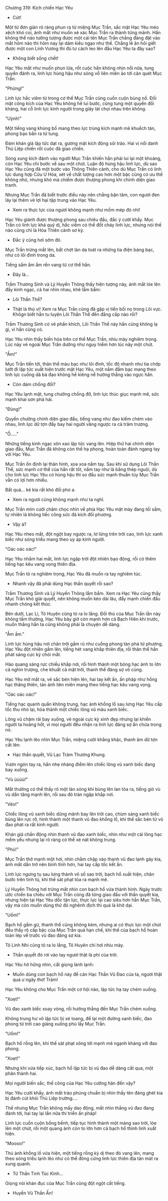 




Chương 319: Kịch chiến Hạc Yêu


- Cút!

Một từ đơn giản rõ ràng phun ra từ miệng Mục Trần, sắc mặt Hạc Yêu méo xệch khó coi, ánh mắt như muốn xé xác Mục Trần ra thành từng mảnh. Hắn không thể nào tưởng tượng được một cái tên Mục Trần chẳng đáng đặt vào mắt hôm nào thì hôm nay lại dám kiêu ngạo như thế. Chẳng lẽ ăn hôi giết được một con Linh Vương thì đủ tư cách leo lên đầu Hạc Yêu ta đây sao?

- Không biết sống chết!

Hạc Yêu mắt như muốn phun lửa, rốt cuộc hắn không nhịn nổi nữa, tung quyền đánh ra, linh lực hùng hậu như sóng vỗ liên miên ào tới càn quét Mục Trần.

"Phừng!"

Linh lực hắc viêm từ trong cơ thể Mục Trần cũng cuồn cuộn bùng nổ. Đối mặt công kích của Hạc Yêu không hề lui bước, cũng tung một quyền đối kháng, hai cỗ linh lực kinh người trong giây lát chọi nhau trên không.

"Uỳnh!"

Một tiếng vang khủng bố mang theo lực trùng kích mạnh mẽ khuếch tán, phong bạo bắn ra tứ tung.

Đám khán giả lập tức dạt ra, gương mặt kích động sôi trào. Hai vị nổi danh Thú Liệp chiến rốt cuộc đã giao chiến.

Sóng xung kích đánh vào người Mục Trần khiến hắn phải lui lại một khoảng, còn Hạc Yêu chỉ bước về sau một chút. Luận độ hùng hậu linh lực, dù sao Hạc Yêu cũng đã một bước vào Thông Thiên cảnh, cho dù Mục Trần có linh lực dung hợp Cửu U Hỏa, xét về chất lượng cao hơn một bậc cũng có ưu thế không nhỏ, nhưng khó mà chiếm được thượng phong khi chính diện giao tranh.

Nhưng Mục Trần đã biết trước điều này nên chẳng bận tâm, con ngươi đen láy lại thêm vẻ lợi hại tập trung vào Hạc Yêu.

- Xem ra thực lực của ngươi không mạnh như mồm mép đó nhỉ!

Hạc Yêu giành được thượng phong sau chiêu đầu, đắc ý cười khẩy. Mục Trần có linh lực khá quỷ dị, hắc viêm có thể đốt cháy linh lực, nhưng nói thế nào cũng chỉ là Hóa Thiên cảnh sơ kỳ.

- Đắc ý cũng hơi sớm đó.

Mục Trần trừng mắt lên, bất chợt làn da toát ra những tia điện bàng bạc, như có lôi đình trong da.

Tiếng sấm ầm ầm rền vang từ cơ thể hắn.

- Đây là...

Trầm Thương Sinh và Lý Huyền Thông thấy hiện tượng này, ánh mắt lóe lên đầy kinh ngạc, cả hai nhìn nhau, khẽ lẩm bẩm:

- Lôi Thần Thể?

- Thật là thú vị! Xem ra Mục Trần cũng đã gặp vị tiền bối nọ trong Lôi vực. Khôgn biết hắn tu luyện Lôi Thần Thể đến đẳng cấp nào rồi?

Trầm Thương Sinh có vẻ phấn khích, Lôi Thần Thể này hắn cũng không lạ gì, vì hắn cũng có.

Hạc Yêu nhìn thấy biến hóa trên cơ thể Mục Trần, nhíu mày nghiêm trọng. Lúc này vẻ ngoài Mục Trần dường như nguy hiểm hơn lúc nãy một chút.

"Ầm!"

Mục Trần tiến tới, thân thể màu bạc như lôi đình, tốc độ nhanh như tia chớp lướt đi lập tức xuất hiện trước mặt Hạc Yêu, một nắm đấm bạc mang theo linh lực cuồng dã bá đạo không hề kiêng nể hướng thẳng vào ngực hắn.

- Còn dám chống đối?

Hạc Yêu lạnh mặt, tung chưởng chống đỡ, linh lực thúc giục mạnh mẽ, sức mạnh khai sơn phá hải.

"Đùng!"

Quyền chưởng chính diện giao đấu, tiếng vang như đao kiếm chém vào nhau, linh lực dữ tợn đẩy bay hai người văng ngược ra cả trăm trượng.

"Ồ....."

Những tiếng kinh ngạc xôn xao lập tức vang lên. Hiệp thứ hai chính diện giao đấu, Mục Trần đã không còn thế hạ phong, hoàn toàn đánh ngang tay với Hạc Yêu.

Mục Trần ổn định lại thân hình, xoa xoa nắm tay. Sau khi sử dụng Lôi Thần Thể, sức mạnh cơ thể của hắn rất tốt, nắm tay như là bằng thép nguội, dù cho linh lực Hạc Yêu có hùng hậu thì so đấu sức mạnh thuần túy Mục Trần vẫn có lợi hơn nhiều.

Bất quá... kẻ kia rất khó đối phó a.

- Xem ra ngươi cũng không mạnh như ta nghĩ.

Mục Trần mỉm cười châm chọc nhìn về phía Hạc Yêu mặt mày đang tối sầm, tự nhiên là không tiếc công sức đả kích đối phương.

- Vậy à?

Hạc Yêu nheo mắt, đột ngột bay ngược ra, lơ lửng trên trời cao, linh lực xanh biếc như sóng triều mang theo uy áp kinh người.

"Oác oác oác!"

Hạc Yêu nhắm hai mắt, linh lực ngập trời đột nhiên bạo động, rồi có thêm tiếng hạc kêu vang vọng thiên địa.

Mục Trần tỏ ra nghiêm trọng, Hạc Yêu đã muốn ra tay nghiêm túc.

- Nhanh vậy đã phải dùng Hạc thần quyết rồi sao?

Trầm Thương Sinh và Lý Huyền Thông lẩm bẩm. Xem ra Hạc Yêu cũng thấy Mục Trần khó giải quyết, nên không muốn kéo dài lâu, đẩy mạnh chiến đấu nhanh chóng kết thúc.

Bên dưới, Lạc Li, Tô Huyên cũng tỏ ra lo lắng. Đối thủ của Mục Trần lần này không tầm thường, Hạc Yêu bây giờ còn mạnh hơn cả Bạch Hiên khi trước, muốn thắng hắn ta cũng không phải là chuyện dễ dàng.

"Ầm ầm."

Linh lực hùng hậu nơi chân trời gầm rú như cuồng phong tàn phá tứ phương, Hạc Yêu đột nhiên gầm lên, tiếng hét vang khắp thiên địa, rồi thân thể hắn phát sáng cực kỳ chói mắt.

Hào quang sáng rực chiếu khắp nơi, rồi hình thành một bóng hạc ảnh to lớn cả nghìn trượng, che khuất cả mặt trời, thanh thế đáng sợ vô cùng.

Hạc Yêu mở mắt ra, vẻ sắc bén hiện lên, hai tay kết ấn, ấn pháp như hồng hạc thăng thiên, tàn ảnh liên miên mang theo tiếng hạc kêu vang vọng.

"Oác oác oác!"

Tiếng hạc quanh quẩn không trung, hạc ảnh khổng lồ sau lưng Hạc Yêu cấp tốc thu nhỏ lại, hóa thành một chiếc lông vũ màu xanh biếc.

Lông vũ chậm rãi bay xuống, vẻ ngoài cực kỳ xinh đẹp nhưng lại khiến người ta hoảng hốt, vì mọi người đều nhận ra linh lực đáng sợ ẩn chứa trong nó.

Hạc Yêu lạnh lẽo nhìn Mục Trần, miệng cười khằng khặc, thanh âm dữ tợn cất lên:

- Hạc thần quyết, Vũ Lạc Trảm Thương Khung.

Vươn ngón tay ra, hắn nhẹ nhàng điểm lên chiếc lông vũ xanh biếc đang bay xuống.

"Vù ùùùù!"

Mắt thường có thể thấy rõ một làn sóng khí bùng lên lan tỏa ra, tiếng gió vù vù dần tăng mạnh lên, rồi sau đó tràn ngập khắp nơi.

"Véo!"

Chiếc lông vũ xanh biếc dũng mãnh bay lên trời cao, chùm sáng xanh biếc bùng lên rực rỡ, hình thành một thanh vũ đao khổng lồ, khí thế sắc bén từ vũ đao phát ra rất kinh người.

Khán giả chấn động nhìn thanh vũ đao xanh biếc, nhìn như một cái lông hạc mềm yếu nhưng lại rõ ràng có thể xé nát không trung.

"Phù!"

Mục Trần thở mạnh một hơi, nhìn chằm chặp vào thanh vũ đao lạnh gáy kia, ánh mắt dần trở nên bình tĩnh hơn, hai tay cấp tốc kết ấn.

Linh lực ngưng tụ sau lưng thành vô số sao trời, bạch hổ xuất hiện, chân bước trên tinh tú, khí thế sát phạt tỏa ra mạnh mẽ.

Lý Huyền Thông hơi trừng mắt nhìn con bạch hổ vừa thành hình. Ngày trước ước chiến ba chiêu với Mục Trần cũng đã từng giao đấu với thần quyết kia, nhưng hiện tại Hạc Yêu dốc tận lực, thực lực lại cao siêu hơn hẳn Mục Trần, vậy mà còn muốn dùng thứ đó nghênh địch thì quá là khờ dại.

"Uồm!"

Bạch hổ gầm gừ, thanh thế cũng không kém, nhưng ai có thực lực một chút đều thấy rõ cấp bậc của Mục Trần quá hạn chế, khí thế của bạch hổ hoàn toàn lép vế trước vũ đao đáng sợ kia.

Tô Linh Nhi cũng tỏ ra lo lắng, Tô Huyên chỉ hơi nhíu mày.

- Thần quyết đó rơi vào tay ngươi thật là phí của trời.

Hạc Yêu hờ hững nhìn, cất giọng lành lạnh:

- Muốn dùng con bạch hổ này để cản Hạc Thần Vũ Đao của ta, ngươi thật quá ư ngây thơ! Trảm!

Hạc Yêu không cho Mục Trần một cơ hội nào, lập tức hạ tay chém xuống.

"Xoẹt!"

Vũ đao xanh biếc xoay vòng, rồi hướng thẳng đến Mục Trần chém xuống.

Không trung hư vô lập tức bị xé toang, để lại một đường xanh biếc, đao phong từ trời cao giáng xuống phủ lấy Mục Trần.

"Uồm!"

Bạch hổ rống lên, khí thế sát phạt xông tới mạnh mẽ ngạnh kháng với đao phong.

"Xoẹt!"

Nhưng khi vừa tiếp xúc, bạch hổ lập tức bị vũ đao dễ dàng cắt qua, một phân thành hai.

Mọi người biến sắc, thế công của Hạc Yêu cường hãn đến vậy?

Hạc Yêu cười khẩy, ánh mắt trào phúng chuẩn bị nhìn thấy tên đáng ghét kia bị đánh cút khỏi Thú Liệp trường....

Thế nhưng Mục Trần không mấy dao động, mắt nhìn thẳng vũ đao đang đánh tới, hai tay lại lần nữa thi triển ấn pháp!

Linh lực cuồn cuộn bồng bềnh, tiếp tục hình thành một mảng sao trời, lóe lên một chút, rồi một quang ảnh còn to lớn hơn cả bạch hổ thình lình xuất hiện.

"Moooo!"

Thú ảnh khổng lồ vừa hiện, một tiếng rống kỳ dị theo đó vang lên, mang theo sóng triều lạnh lẽo như có thể đông cứng linh lực thiên địa tản mát ra xung quanh.

- Tứ Thần Tinh Túc Kinh...

Giọng nói khàn đục của Mục Trần cũng đột ngột cất tiếng.

- Huyền Vũ Thần Ấn!





